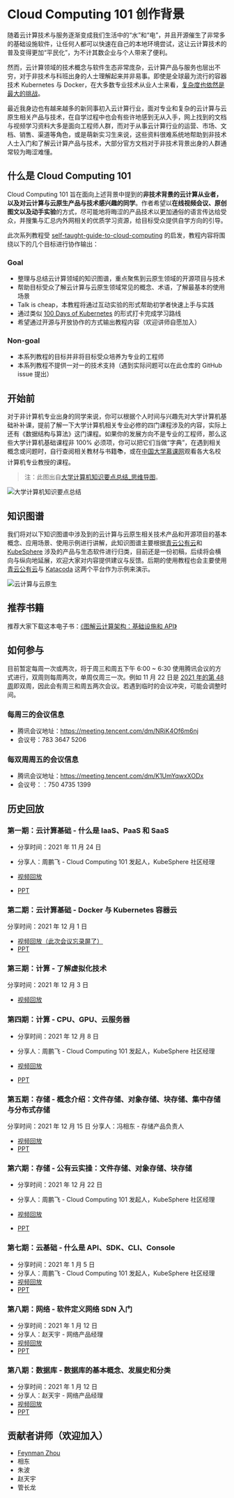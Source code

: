 # Cloud Computing 101 创作背景

随着云计算技术与服务逐渐变成我们生活中的“水”和“电”，并且开源催生了非常多的基础设施软件，让任何人都可以快速在自己的本地环境尝试，这让云计算技术的普及变得更加“平民化”，为不计其数企业与个人带来了便利。

然而，云计算领域的技术概念与软件生态非常庞杂，云计算产品与服务也层出不穷，对于非技术与科班出身的人士理解起来并非易事。即使是全球最为流行的容器技术 Kubernetes 与 Docker，在大多数专业技术从业人士来看，[复杂度也依然是最大的挑战](https://www.cncf.io/wp-content/uploads/2020/11/CNCF_Survey_Report_2020.pdf)。

最近我身边也有越来越多的新同事初入云计算行业，面对专业和复杂的云计算与云原生相关产品与技术，在自学过程中也会有些许地感到无从入手，网上找到的文档与视频学习资料大多是面向工程师人群，而对于从事云计算行业的运营、市场、文档、销售、渠道等角色，或是萌新实习生来说，这些资料很难系统地帮助到非技术人士入门和了解云计算产品与技术，大部分官方文档对于非技术背景出身的人群通常较为晦涩难懂。

## 什么是 Cloud Computing 101

Cloud Computing 101 旨在面向上述背景中提到的**非技术背景的云计算从业者，以及对云计算与云原生产品与技术感兴趣的同学**。作者希望以**在线视频会议、原创图文以及动手实验**的方式，尽可能地将晦涩的产品技术以更加通俗的语言传达给受众，并搜集与汇总内外网相关的优质学习资源，给目标受众提供自学方向的引导。

此次系列教程受 [self-taught-guide-to-cloud-computing](https://github.com/madebygps/self-taught-guide-to-cloud-computing) 的启发，教程内容将围绕以下的几个目标进行协作输出：

### Goal

- 整理与总结云计算领域的知识图谱，重点聚焦到云原生领域的开源项目与技术
- 帮助目标受众了解云计算与云原生领域常见的概念、术语，了解最基本的使用场景
- Talk is cheap，本教程将通过互动实验的形式帮助初学者快速上手与实践
- 通过类似 [100 Days of Kubernetes](https://100daysofkubernetes.io/overview.html) 的形式打卡完成学习路线
- 希望通过开源与开放协作的方式输出教程内容（欢迎讲师自愿加入）

### Non-goal

- 本系列教程的目标并非将目标受众培养为专业的工程师
- 本系列教程不提供一对一的技术支持（遇到实际问题可以在此仓库的 GitHub issue 提出）

## 开始前

对于非计算机专业出身的同学来说，你可以根据个人时间与兴趣先对大学计算机基础补补课，提前了解一下大学计算机相关专业必修的四门课程涉及的内容，实际上还有《数据结构与算法》这门课程。如果你的发展方向不是专业的工程师，那么这些大学计算机基础课程非 100% 必须项，你可以把它们当做“字典”，在遇到相关概念或问题时，自行查阅相关教材与书籍📚，或在[中国大学慕课网](https://www.icourse163.org/)观看各大名校计算机专业教授的课程。

> 注：此图出自[大学计算机知识要点总结_思维导图](https://www.processon.com/view/61162a510e3e7407d39eeee5?fromnew=1)。

![大学计算机知识要点总结](/images/computer-science-fundamentals.jpg)

## 知识图谱

我们将对以下知识图谱中涉及到的云计算与云原生相关技术产品和开源项目的基本概念、应用场景、使用示例进行讲解，此知识图谱主要根据[青云公有云](qingcloud.com)和 [KubeSphere](kubesphere.io) 涉及的产品与生态软件进行归类，目前还是一份初稿，后续将会横向与纵向地延展，欢迎大家对内容提供建议与反馈。后期的使用教程也会主要使用[青云公有云](qingcloud.com)与 [Katacoda](katacoda.com) 这两个平台作为示例来演示。

![云计算与云原生](/images/cloud-computing-mind-map.jpg)

## 推荐书籍

推荐大家下载这本电子书：[《图解云计算架构：基础设施和 API》](https://yunify.anybox.qingcloud.com/s/YIlLFSXbk4Vcke0vKV32myPbAAHzTwyh)

## 如何参与

目前暂定每周一次或两次，将于周三和周五下午 6:00 ~ 6:30 使用腾讯会议的方式进行，双周则每周两次，单周仅周三一次。例如 11 月 22 日是 [2021 年的第 48 周](http://www.rili163.com/dijizhou.html)即双周，因此会有周三和周五两次会议。若遇到临时的会议冲突，可能会调整时间。

### 每周三的会议信息

- 腾讯会议地址：https://meeting.tencent.com/dm/NRiK4Of6m6nj
- 会议号：783 3647 5206

### 每双周周五的会议信息

- 腾讯会议地址：https://meeting.tencent.com/dm/K1UmYqwxXODx
- 会议号：：750 4735 1399

## 历史回放

### 第一期：云计算基础 - 什么是 IaaS、PaaS 和 SaaS

- 分享时间：2021 年 11 月 24 日 
- 分享人：周鹏飞 - Cloud Computing 101 发起人，KubeSphere 社区经理

- [视频回放](https://yunify.anybox.qingcloud.com/s/0AkMO2LvjreQJV1KsQUSnNTaHMXmiIcZ)
- [PPT](https://docs.google.com/presentation/d/1dIKQQPvRuTxwcgfLKtU1rtnckkddrJhPZj4Hf7PNkBE/edit?usp=sharing)

### 第二期：云计算基础 - Docker 与 Kubernetes 容器云

分享时间：2021 年 12 月 1 日

- [视频回放（此次会议忘录屏了）](https://yunify.anybox.qingcloud.com/s/PhhMhS81MKw3IJOKeaufswL23QzfGshF)
- [PPT](https://yunify.anybox.qingcloud.com/s/PhhMhS81MKw3IJOKeaufswL23QzfGshF)

### 第三期：计算 - 了解虚拟化技术

分享时间：2021 年 12 月 3 日

- [视频回放](https://yunify.anybox.qingcloud.com/s/A3IWwiz5RJrhixpodmT44Lbp7WB0uAIp)

### 第四期：计算 - CPU、GPU、云服务器

- 分享时间：2021 年 12 月 8 日
- 分享人：周鹏飞 - Cloud Computing 101 发起人，KubeSphere 社区经理

- [视频回放](https://yunify.anybox.qingcloud.com/s/A3IWwiz5RJrhixpodmT44Lbp7WB0uAIp)
- [PPT](https://docs.google.com/presentation/d/1dIKQQPvRuTxwcgfLKtU1rtnckkddrJhPZj4Hf7PNkBE/edit?usp=sharing)

### 第五期：存储 - 概念介绍：文件存储、对象存储、块存储、集中存储与分布式存储

分享时间：2021 年 12 月 15 日
分享人：冯相东 - 存储产品负责人

- [视频回放](https://yunify.anybox.qingcloud.com/s/WyTTKWJvIk4iopFx9wtQkYMTIOZU1LCY)
- [PPT](https://yunify.anybox.qingcloud.com/s/K4i7oJhl3htj78AECAYhBLkdOcgaJKDA)

### 第六期：存储 - 公有云实操：文件存储、对象存储、块存储
- 分享时间：2021 年 12 月 22 日
- 分享人：周鹏飞 - Cloud Computing 101 发起人，KubeSphere 社区经理

- [视频回放](https://yunify.anybox.qingcloud.com/s/AHowYqgn8o5sGKGS1Spxiv2d9a94us0Z)
- [PPT](https://yunify.anybox.qingcloud.com/s/vD74L25n7uwrBk5csjdSpu8HWtz5X8CF)

### 第七期：云基础 - 什么是 API、SDK、CLI、Console

- 分享时间：2021 年 1 月 5 日
- 分享人：周鹏飞 - Cloud Computing 101 发起人，KubeSphere 社区经理
- [视频回放](https://yunify.anybox.qingcloud.com/s/I5YQc2gJyPpy32J5Zr2mV4UYh1KteyJi)
- [PPT](https://docs.google.com/presentation/d/1dIKQQPvRuTxwcgfLKtU1rtnckkddrJhPZj4Hf7PNkBE/edit?usp=sharing)

### 第八期：网络 - 软件定义网络 SDN 入门

- 分享时间：2021 年 1 月 12 日
- 分享人：赵天宇 - 网络产品经理
- [视频回放](https://yunify.anybox.qingcloud.com/s/9drMGP5u9pvJln8XpN3JLknhcVFkdSQm)
- [PPT](https://yunify.anybox.qingcloud.com/s/9SPN2Vn4aH19AjDAxIFtCt256tjIQdb8)

### 第八期：数据库 - 数据库的基本概念、发展史和分类

- 分享时间：2021 年 1 月 12 日
- 分享人：赵天宇 - 网络产品经理
- [视频回放](https://yunify.anybox.qingcloud.com/s/JxknP6KwZSeTmtSmgJ6BS59IWA1iGRXf)
- [PPT](https://yunify.anybox.qingcloud.com/s/BBCkOo0OQkOEJpnNkoe5D9SxxIRrVL3j)

## 贡献者讲师（欢迎加入）

- [Feynman Zhou](https://github.com/FeynmanZhou/)
- 相东
- 朱波
- 赵天宇
- 管长龙

